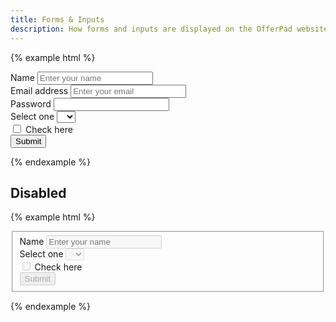 ```yaml
---
title: Forms & Inputs
description: How forms and inputs are displayed on the OfferPad website.
---
```


{% example html %}
<form>
    <div class="form-group">
        <label for="name">Name</label>
        <input type="text" class="form-control" name="name" id="name" placeholder="Enter your name" />
    </div>
    <div class="form-group">
        <label for="email">Email address</label>
        <input type="email" class="form-control" name="email" id="email" placeholder="Enter your email" />
    </div>
    <div class="form-group">
        <label for="password">Password</label>
        <input type="password" class="form-control" name="password" id="password" />
    </div>
    <div class="form-group">
        <label for="select">Select one</label>
        <select class="form-control" id="select" name="select">
            <option></option>
            <option>1</option>
            <option>2</option>
            <option>3</option>
            <option>4</option>
            <option>5</option>
        </select>
    </div>
    <div class="form-group">
        <div class="form-check">
            <label class="form-check__label">
                <input type="checkbox" class="form-check__input" />
                Check here
            </label>
        </div>
    </div>
    <button type="submit" class="btn btn--primary">Submit</button>
</form>
{% endexample %}

## Disabled

{% example html %}
<form>
    <fieldset disabled>
        <div class="form-group">
            <label for="disabledText">Name</label>
            <input type="text" class="form-control" name="disabledText" id="disabledText" placeholder="Enter your name" />
        </div>
        <div class="form-group">
            <label for="disabledSelect">Select one</label>
            <select class="form-control" id="disabledSelect" name="disabledSelect">
                <option></option>
                <option>1</option>
                <option>2</option>
                <option>3</option>
                <option>4</option>
                <option>5</option>
            </select>
        </div>
        <div class="form-check">
            <label class="form-check__label">
                <input type="checkbox" class="form-check__input" />
                Check here
            </label>
        </div>
        <button type="submit" class="btn btn--primary">Submit</button>
    </fieldset>
</form>
{% endexample %}
